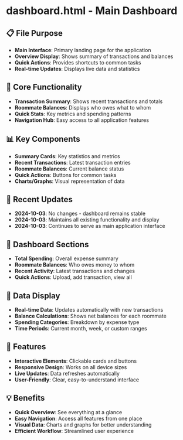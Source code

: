 # dashboard.html - Main Dashboard

## 📋 File Purpose
- **Main Interface**: Primary landing page for the application
- **Overview Display**: Shows summary of transactions and balances
- **Quick Actions**: Provides shortcuts to common tasks
- **Real-time Updates**: Displays live data and statistics

## 🔧 Core Functionality
- **Transaction Summary**: Shows recent transactions and totals
- **Roommate Balances**: Displays who owes what to whom
- **Quick Stats**: Key metrics and spending patterns
- **Navigation Hub**: Easy access to all application features

## 📊 Key Components
- **Summary Cards**: Key statistics and metrics
- **Recent Transactions**: Latest transaction entries
- **Roommate Balances**: Current balance status
- **Quick Actions**: Buttons for common tasks
- **Charts/Graphs**: Visual representation of data

## 🔄 Recent Updates
- **2024-10-03**: No changes - dashboard remains stable
- **2024-10-03**: Maintains all existing functionality and display
- **2024-10-03**: Continues to serve as main application interface

## 🎯 Dashboard Sections
- **Total Spending**: Overall expense summary
- **Roommate Balances**: Who owes money to whom
- **Recent Activity**: Latest transactions and changes
- **Quick Actions**: Upload, add transaction, view all

## 🔧 Data Display
- **Real-time Data**: Updates automatically with new transactions
- **Balance Calculations**: Shows net balances for each roommate
- **Spending Categories**: Breakdown by expense type
- **Time Periods**: Current month, week, or custom ranges

## 🚀 Features
- **Interactive Elements**: Clickable cards and buttons
- **Responsive Design**: Works on all device sizes
- **Live Updates**: Data refreshes automatically
- **User-Friendly**: Clear, easy-to-understand interface

## 💡 Benefits
- **Quick Overview**: See everything at a glance
- **Easy Navigation**: Access all features from one place
- **Visual Data**: Charts and graphs for better understanding
- **Efficient Workflow**: Streamlined user experience
